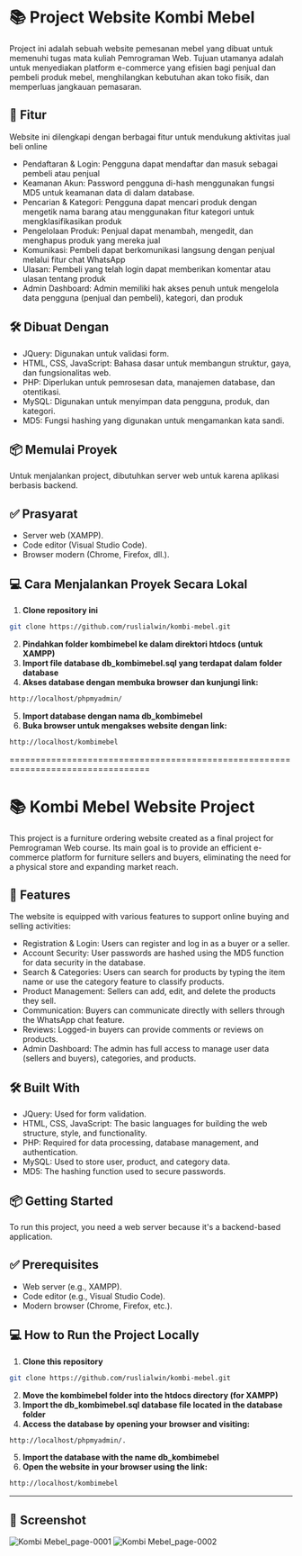 # 📚 Project Website Kombi Mebel
Project ini adalah sebuah website pemesanan mebel yang dibuat untuk memenuhi tugas mata kuliah Pemrograman Web. Tujuan utamanya adalah untuk menyediakan platform e-commerce yang efisien bagi penjual dan pembeli produk mebel, menghilangkan kebutuhan akan toko fisik, dan memperluas jangkauan pemasaran.

## 🚀 Fitur
Website ini dilengkapi dengan berbagai fitur untuk mendukung aktivitas jual beli online
- Pendaftaran & Login: Pengguna dapat mendaftar dan masuk sebagai pembeli atau penjual
- Keamanan Akun: Password pengguna di-hash menggunakan fungsi MD5 untuk keamanan data di dalam database.
- Pencarian & Kategori: Pengguna dapat mencari produk dengan mengetik nama barang atau menggunakan fitur kategori untuk mengklasifikasikan produk
- Pengelolaan Produk: Penjual dapat menambah, mengedit, dan menghapus produk yang mereka jual
- Komunikasi: Pembeli dapat berkomunikasi langsung dengan penjual melalui fitur chat WhatsApp
- Ulasan: Pembeli yang telah login dapat memberikan komentar atau ulasan tentang produk
- Admin Dashboard: Admin memiliki hak akses penuh untuk mengelola data pengguna (penjual dan pembeli), kategori, dan produk

## 🛠️ Dibuat Dengan
- JQuery: Digunakan untuk validasi form.
- HTML, CSS, JavaScript: Bahasa dasar untuk membangun struktur, gaya, dan fungsionalitas web.
- PHP: Diperlukan untuk pemrosesan data, manajemen database, dan otentikasi.
- MySQL: Digunakan untuk menyimpan data pengguna, produk, dan kategori.
- MD5: Fungsi hashing yang digunakan untuk mengamankan kata sandi.

## 📦 Memulai Proyek
Untuk menjalankan project, dibutuhkan server web untuk karena aplikasi berbasis backend.
## ✅ Prasyarat
- Server web (XAMPP).
- Code editor (Visual Studio Code).
- Browser modern (Chrome, Firefox, dll.).
## 💻 Cara Menjalankan Proyek Secara Lokal
1. **Clone repository ini**
```bash
git clone https://github.com/ruslialwin/kombi-mebel.git
```
2. **Pindahkan folder kombimebel ke dalam direktori htdocs (untuk XAMPP)**
3. **Import file database db_kombimebel.sql yang terdapat dalam folder database**
4. **Akses database dengan membuka browser dan kunjungi link:**
```bash
http://localhost/phpmyadmin/
```
5. **Import database dengan nama db_kombimebel**
6. **Buka browser untuk mengakses website dengan link:**
```bash
http://localhost/kombimebel
```
=================================================================================
# 📚 Kombi Mebel Website Project
This project is a furniture ordering website created as a final project for Pemrograman Web course. Its main goal is to provide an efficient e-commerce platform for furniture sellers and buyers, eliminating the need for a physical store and expanding market reach.

## 🚀 Features
The website is equipped with various features to support online buying and selling activities:
- Registration & Login: Users can register and log in as a buyer or a seller.
- Account Security: User passwords are hashed using the MD5 function for data security in the database.
- Search & Categories: Users can search for products by typing the item name or use the category feature to classify products.
- Product Management: Sellers can add, edit, and delete the products they sell.
- Communication: Buyers can communicate directly with sellers through the WhatsApp chat feature.
- Reviews: Logged-in buyers can provide comments or reviews on products.
- Admin Dashboard: The admin has full access to manage user data (sellers and buyers), categories, and products.

## 🛠️ Built With
- JQuery: Used for form validation.
- HTML, CSS, JavaScript: The basic languages for building the web structure, style, and functionality.
- PHP: Required for data processing, database management, and authentication.
- MySQL: Used to store user, product, and category data.
- MD5: The hashing function used to secure passwords.

## 📦 Getting Started
To run this project, you need a web server because it's a backend-based application.
## ✅ Prerequisites
- Web server (e.g., XAMPP).
- Code editor (e.g., Visual Studio Code).
- Modern browser (Chrome, Firefox, etc.).

## 💻 How to Run the Project Locally
1. **Clone this repository**
```bash
git clone https://github.com/ruslialwin/kombi-mebel.git
```
2. **Move the kombimebel folder into the htdocs directory (for XAMPP)**
3. **Import the db_kombimebel.sql database file located in the database folder**
4. **Access the database by opening your browser and visiting:**
```bash
http://localhost/phpmyadmin/.
```
5. **Import the database with the name db_kombimebel**
6. **Open the website in your browser using the link:**
```bash
http://localhost/kombimebel
```
---
## 📸 Screenshot
![Kombi Mebel_page-0001](https://github.com/user-attachments/assets/d60539f3-475d-415c-918f-ef61eabf1852)
![Kombi Mebel_page-0002](https://github.com/user-attachments/assets/28ad0ef1-e6aa-493b-8fd7-28bf6ae1ad3f)
